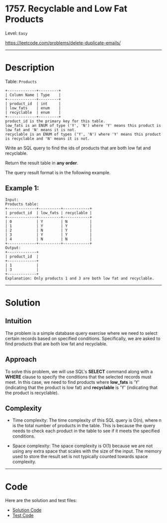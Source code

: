 # 1757. Recyclable and Low Fat Products

Level: `Easy`

https://leetcode.com/problems/delete-duplicate-emails/

---

# Description

Table: `Products`

    +-------------+---------+
    | Column Name | Type    |
    +-------------+---------+
    | product_id  | int     |
    | low_fats    | enum    |
    | recyclable  | enum    |
    +-------------+---------+
    product_id is the primary key for this table.
    low_fats is an ENUM of type ('Y', 'N') where 'Y' means this product is low fat and 'N' means it is not.
    recyclable is an ENUM of types ('Y', 'N') where 'Y' means this product is recyclable and 'N' means it is not.


Write an SQL query to find the ids of products that are both low fat and recyclable.

Return the result table in **any order**.

The query result format is in the following example.

## Example 1:

    Input:
    Products table:
    +-------------+----------+------------+
    | product_id  | low_fats | recyclable |
    +-------------+----------+------------+
    | 0           | Y        | N          |
    | 1           | Y        | Y          |
    | 2           | N        | Y          |
    | 3           | Y        | Y          |
    | 4           | N        | N          |
    +-------------+----------+------------+
    Output:
    +-------------+
    | product_id  |
    +-------------+
    | 1           |
    | 3           |
    +-------------+
    Explanation: Only products 1 and 3 are both low fat and recyclable.

---

# Solution

## Intuition
The problem is a simple database query exercise where we need to select certain records based on specified conditions. Specifically, we are asked to find products that are both low fat and recyclable.

## Approach
To solve this problem, we will use SQL's **SELECT** command along with a **WHERE** clause to specify the conditions that the selected records must meet. In this case, we need to find products where **low_fats** is 'Y' (indicating that the product is low fat) and **recyclable** is 'Y' (indicating that the product is recyclable).

## Complexity
- Time complexity:
  The time complexity of this SQL query is O(n), where n is the total number of products in the table. This is because the query needs to check each product in the table to see if it meets the specified conditions.

- Space complexity:
  The space complexity is O(1) because we are not using any extra space that scales with the size of the input. The memory used to store the result set is not typically counted towards space complexity.

---

# Code
Here are the solution and test files:
- [Solution Code](./solution.sql)
- [Test Code](./solution_test.go)
